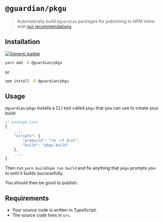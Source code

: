 # `@guardian/pkgu`

> Automatically build `@guardian` packages for publishing to NPM inline with [our recommendations](https://github.com/guardian/recommendations/blob/master/npm-packages.md).

## Installation

[![Generic badge](https://img.shields.io/badge/google-chat-259082.svg)](https://chat.google.com/room/AAAAWwBdSMs)

```bash
yarn add -D @guardian/pkgu
```

or

```bash
npm install -D @guardian/pkgu
```

## Usage

`@guardian/pkgu` installs a CLI tool called `pkgu` that you can use to create your build:

```js
// package.json
{
    ...,
    "scripts": {
        "prebuild": "rm -rf dist",
        "build": "pkgu build"
    },
    ...,
}
```

Then run `yarn build`/`npm run build` and fix anything that `pkgu` prompts you to until it builds successfully.

You should then be good to publish.

## Requirements

-   Your source code is written in TypeScript.
-   The source code lives in `src`.
